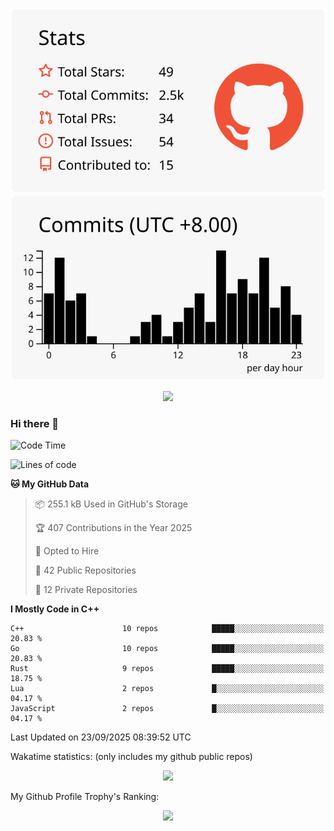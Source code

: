 <div align="center">
 
![](https://raw.githubusercontent.com/hycinth22/hycinth22/main/profile-summary-card-output/swift/3-stats.svg) ![](https://raw.githubusercontent.com/hycinth22/hycinth22/main/profile-summary-card-output/swift/4-productive-time.svg)

</div>

<div align="center"> <img src="https://github-readme-streak-stats.herokuapp.com/?user=hycinth22" /> </div>

### Hi there 👋

<!--
this is a ✨ _special_ ✨ repository because its `README.md` (this file) appears on your GitHub profile.

Here are some ideas to get you started:

- 🔭 I’m currently working on ...
- 🌱 I’m currently learning ...
- 👯 I’m looking to collaborate on ...
- 🤔 I’m looking for help with ...
- 💬 Ask me about ...
- 📫 How to reach me: ...
- 😄 Pronouns: ...
- ⚡ Fun fact: ...
-->

<!--START_SECTION:waka-->
![Code Time](http://img.shields.io/badge/Code%20Time-2%2C047%20hrs%2042%20mins-blue)

![Lines of code](https://img.shields.io/badge/From%20Hello%20World%20I%27ve%20Written-1.4%20million%20lines%20of%20code-blue)

**🐱 My GitHub Data** 

> 📦 255.1 kB Used in GitHub's Storage 
 > 
> 🏆 407 Contributions in the Year 2025
 > 
> 💼 Opted to Hire
 > 
> 📜 42 Public Repositories 
 > 
> 🔑 12 Private Repositories 
 > 
**I Mostly Code in C++** 

```text
C++                      10 repos            █████░░░░░░░░░░░░░░░░░░░░   20.83 % 
Go                       10 repos            █████░░░░░░░░░░░░░░░░░░░░   20.83 % 
Rust                     9 repos             █████░░░░░░░░░░░░░░░░░░░░   18.75 % 
Lua                      2 repos             █░░░░░░░░░░░░░░░░░░░░░░░░   04.17 % 
JavaScript               2 repos             █░░░░░░░░░░░░░░░░░░░░░░░░   04.17 % 
```




 Last Updated on 23/09/2025 08:39:52 UTC
<!--END_SECTION:waka-->

Wakatime statistics: (only includes my github public repos)
<div align="center">

![](https://github-readme-stats.vercel.app/api/top-langs/?username=hycinth22&layout=compact&langs_count=6)

</div>

My Github Profile Trophy's Ranking: 
<div align="center"> <img src="https://github-profile-trophy.vercel.app/?username=hycinth22" /> </div>


